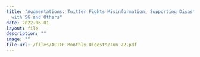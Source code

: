 ```yaml
---
title: "Augmentations: Twitter Fights Misinformation, Supporting Disaster Relief
  with 5G and Others"
date: 2022-06-01
layout: file
description: ""
image: ""
file_url: /files/ACICE Monthly Digests/Jun_22.pdf
---
```

